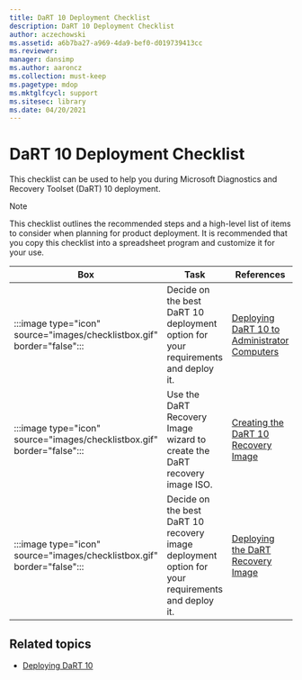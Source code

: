 ```yaml
---
title: DaRT 10 Deployment Checklist
description: DaRT 10 Deployment Checklist
author: aczechowski
ms.assetid: a6b7ba27-a969-4da9-bef0-d019739413cc
ms.reviewer: 
manager: dansimp
ms.author: aaroncz
ms.collection: must-keep
ms.pagetype: mdop
ms.mktglfcycl: support
ms.sitesec: library
ms.date: 04/20/2021
---
```


# DaRT 10 Deployment Checklist

This checklist can be used to help you during Microsoft Diagnostics and Recovery Toolset (DaRT) 10 deployment.

> [!NOTE]
> This checklist outlines the recommended steps and a high-level list of items to consider when planning for product deployment. It is recommended that you copy this checklist into a spreadsheet program and customize it for your use.

| Box | Task | References |
| --- | ---- | ---------- |
|:::image type="icon" source="images/checklistbox.gif" border="false":::| Decide on the best DaRT 10 deployment option for your requirements and deploy it. | [Deploying DaRT 10 to Administrator Computers](deploying-dart-10-to-administrator-computers.md) |
|:::image type="icon" source="images/checklistbox.gif" border="false":::| Use the DaRT Recovery Image wizard to create the DaRT recovery image ISO. | [Creating the DaRT 10 Recovery Image](creating-the-dart-10-recovery-image.md) |
|:::image type="icon" source="images/checklistbox.gif" border="false":::| Decide on the best DaRT 10 recovery image deployment option for your requirements and deploy it. | [Deploying the DaRT Recovery Image](deploying-the-dart-recovery-image-dart-10.md) |

## Related topics

- [Deploying DaRT 10](deploying-dart-10.md)

